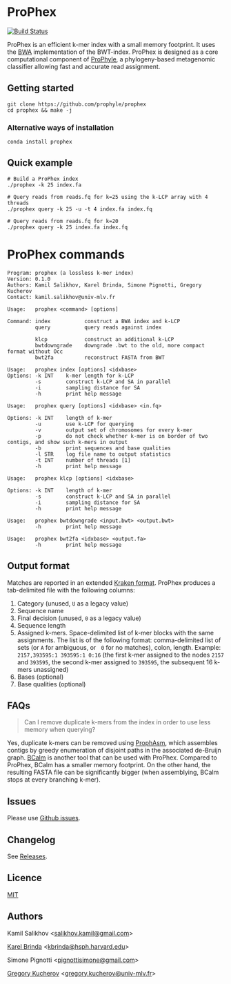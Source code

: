 # ProPhex

[![Build Status](https://travis-ci.org/prophyle/prophex.svg?branch=master)](https://travis-ci.org/prophyle/prophex)

ProPhex is an efficient k-mer index with a small memory footprint. It uses the
[BWA](http://github.com/lh3/bwa) implementation of the BWT-index. ProPhex is
designed as a core computational component of
[ProPhyle](https://prophyle.github.io), a phylogeny-based metagenomic
classifier allowing fast and accurate read assignment.


## Getting started

```
git clone https://github.com/prophyle/prophex
cd prophex && make -j
```

### Alternative ways of installation

```
conda install prophex
```



## Quick example


```
# Build a ProPhex index
./prophex -k 25 index.fa

# Query reads from reads.fq for k=25 using the k-LCP array with 4 threads
./prophex query -k 25 -u -t 4 index.fa index.fq

# Query reads from reads.fq for k=20 
./prophex query -k 25 index.fa index.fq

```




# ProPhex commands
<!---
USAGE-BEGIN
-->
```
Program: prophex (a lossless k-mer index)
Version: 0.1.0
Authors: Kamil Salikhov, Karel Brinda, Simone Pignotti, Gregory Kucherov
Contact: kamil.salikhov@univ-mlv.fr

Usage:   prophex <command> [options]

Command: index           construct a BWA index and k-LCP
         query           query reads against index

         klcp            construct an additional k-LCP
         bwtdowngrade    downgrade .bwt to the old, more compact format without Occ
         bwt2fa          reconstruct FASTA from BWT

```

```
Usage:   prophex index [options] <idxbase>
Options: -k INT    k-mer length for k-LCP
         -s        construct k-LCP and SA in parallel
         -i        sampling distance for SA
         -h        print help message

```

```
Usage:   prophex query [options] <idxbase> <in.fq>

Options: -k INT    length of k-mer
         -u        use k-LCP for querying
         -v        output set of chromosomes for every k-mer
         -p        do not check whether k-mer is on border of two contigs, and show such k-mers in output
         -b        print sequences and base qualities
         -l STR    log file name to output statistics
         -t INT    number of threads [1]
         -h        print help message

```

```
Usage:   prophex klcp [options] <idxbase>

Options: -k INT    length of k-mer
         -s        construct k-LCP and SA in parallel
         -i        sampling distance for SA
         -h        print help message

```

```
Usage:   prophex bwtdowngrade <input.bwt> <output.bwt>
         -h        print help message

```

```
Usage:   prophex bwt2fa <idxbase> <output.fa>
         -h        print help message

```

<!---USAGE-END
-->

## Output format

Matches are reported in an extended
[Kraken format](http://ccb.jhu.edu/software/kraken/MANUAL.html#output-format).
ProPhex produces a tab-delimited file with the following columns:

1. Category (unused, `U` as a legacy value)
2. Sequence name
3. Final decision (unused, `0` as a legacy value)
4. Sequence length
5. Assigned k-mers. Space-delimited list of k-mer blocks with the same assignments. The list is of
   the following format: comma-delimited list of sets (or `A` for ambiguous, or
   `0` for no matches), colon, length. Example: `2157,393595:1 393595:1 0:16` (the first k-mer assigned to the nodes `2157` and `393595`, the second k-mer assigned to `393595`, the subsequent 16 k-mers unassigned)
6. Bases (optional)
7. Base qualities (optional)


## FAQs

> Can I remove duplicate k-mers from the index in order to use less memory when querying?

Yes, duplicate k-mers can be removed using
[ProphAsm](https://github.com/prophyle/prophasm), which assembles contigs by
greedy enumeration of disjoint paths in the associated de-Bruijn graph.
[BCalm](https://github.com/GATB/bcalm) is another tool that can be used with
ProPhex. Compared to ProPhex, BCalm has a smaller memory footprint. On the
other hand, the resulting FASTA file can be significantly bigger (when
assemblying, BCalm stops at every branching k-mer).



## Issues

Please use [Github issues](https://github.com/prophyle/prophex/issues).


## Changelog

See [Releases](https://github.com/prophyle/prophex/releases).


## Licence

[MIT](https://github.com/prophyle/prophex/blob/master/LICENSE.txt)


## Authors

Kamil Salikhov \<salikhov.kamil@gmail.com\>

[Karel Brinda](http://brinda.cz) \<kbrinda@hsph.harvard.edu\>

Simone Pignotti \<pignottisimone@gmail.com\>

[Gregory Kucherov](http://igm.univ-mlv.fr/~koutcher/) \<gregory.kucherov@univ-mlv.fr\>


